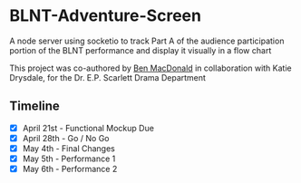 # BLNT-Adventure-Screen
A node server using socketio to track Part A of the audience participation portion of the BLNT performance and display it visually in a flow chart

This project was co-authored by [Ben MacDonald](https://github.com/Quantum158) in collaboration with Katie Drysdale, for the Dr. E.P. Scarlett Drama Department

## Timeline
- [x] April 21st - Functional Mockup Due
- [x] April 28th - Go / No Go
- [x] May 4th    - Final Changes
- [x] May 5th    - Performance 1
- [x] May 6th    - Performance 2 
